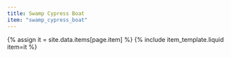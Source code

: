 ```yaml
---
title: Swamp Cypress Boat
item: "swamp_cypress_boat"
---
```


{% assign it = site.data.items[page.item] %}
{% include item_template.liquid item=it %}

